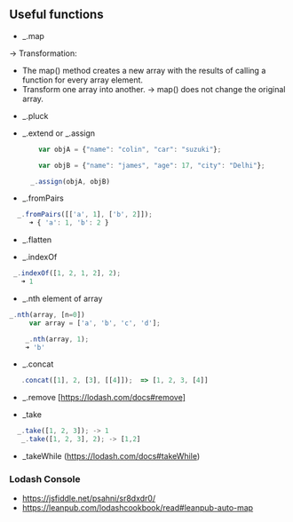 ## Useful functions

* _.map

-> Transformation:
  - The map() method creates a new array with the results of calling a function for every array element.
  - Transform one array into another.
-> map() does not change the original array.


* _.pluck

* _.extend or _.assign
  ```javascript
      var objA = {"name": "colin", "car": "suzuki"};

      var objB = {"name": "james", "age": 17, "city": "Delhi"};

    _.assign(objA, objB)
  ```

* _.fromPairs
```javascript
  _.fromPairs([['a', 1], ['b', 2]]);
     ➜ { 'a': 1, 'b': 2 }
```

* _.flatten

* _.indexOf
```javascript
 _.indexOf([1, 2, 1, 2], 2);
   ➜ 1
```   

* _.nth element of array
```javascript
_.nth(array, [n=0])
     var array = ['a', 'b', 'c', 'd'];

    _.nth(array, 1);
    ➜ 'b'
```
* _.concat

```javascript
   .concat([1], 2, [3], [[4]]);  => [1, 2, 3, [4]]
```

* _.remove [https://lodash.com/docs#remove]


*  _take
```javascript
  _.take([1, 2, 3]); -> 1
   _.take([1, 2, 3], 2); -> [1,2]
```  

* _takeWhile (https://lodash.com/docs#takeWhile)

### Lodash Console
* https://jsfiddle.net/psahni/sr8dxdr0/
* https://leanpub.com/lodashcookbook/read#leanpub-auto-map
